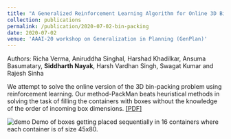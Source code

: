 ```yaml
---
title: "A Generalized Reinforcement Learning Algorithm for Online 3D Bin-Packing"
collection: publications
permalink: /publication/2020-07-02-bin-packing
date: 2020-07-02
venue: 'AAAI-20 workshop on Generalization in Planning (GenPlan)'
---
```

Authors: Richa Verma, Aniruddha Singhal, Harshad Khadilkar, Ansuma Basumatary, **Siddharth Nayak**, Harsh Vardhan Singh, Swagat Kumar and Rajesh Sinha

We attempt to solve the online version of the 3D bin-packing problem using reinforcement learning. Our method-PackMan beats heuristical methods in solving the task of filling the containers with boxes without the knowledge of the order of incoming box dimensions. [[PDF]](http://nsidn98.github.io/files/Parcel_loading_GenPlan2020.pdf)

![demo](https://media.giphy.com/media/lPGFRxTBxgtao3OI3a/giphy.gif)
Demo of boxes getting placed sequentially in 16 containers where each container is of size 45x80.

<!-- Recommended citation: Your Namesdas, You. (2010). "Paper Title Number 2." <i>Journal 1</i>. 1(2). -->